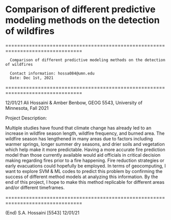 # Comparison of different predictive modeling methods on the detection of wildfires
================================================================================
        
      Comparison of different predictive modeling methods on the detection of wildfires
      
      Contact information: hossa084@umn.edu
      Date: Dec 1st, 2021
================================================================================

12/01/21   Ali Hossaini & Amber Benbow, GEOG 5543, University of Minnesota, Fall 2021


Project Description:

  Multiple studies have found that climate change has already led to an increase in
  wildfire season length, wildfire frequency, and burned area. The wildfire season has
  lengthened in many areas due to factors including warmer springs, longer summer dry 
  seasons, and drier soils and vegetation which help make it more predictable. Having 
  a more accurate fire prediction model than those currently available would aid officials
  in critical decision making regarding fires prior to a fire happening. Fire reduction
  strategies or early evacuations could hopefully be employed. In terms of geocomputing,
  I want to explore SVM & ML codes to predict this problem by confirming the success
  of different method models at analyzing this information. By the end of this project,
  I hope to make this method replicable for different areas and/or different timeframes.


================================================================================

(End)                  S.A. Hossaini [5543]                            12/01/21
